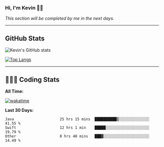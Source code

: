 ### Hi, I'm Kevin 👋🏻

_This section will be completed by me in the next days._


--- 
## GitHub Stats
![Kevin's GitHub stats](https://github-readme-stats.vercel.app/api?username=kevin-kraus&show_icons=true&theme=dark)

[![Top Langs](https://github-readme-stats.vercel.app/api/top-langs/?username=kevin-kraus&layout=compact&theme=dark)]()

---
## 🧑🏻‍💻 Coding Stats

**All Time:**

[![wakatime](https://wakatime.com/badge/user/2ee1869b-72a2-4c21-b5f7-e95432f5a1cf.svg?style=flat)](https://wakatime.com/@2ee1869b-72a2-4c21-b5f7-e95432f5a1cf)

**Last 30 Days:**

<!--START_SECTION:waka-->

```text
Java                     25 hrs 15 mins  ██████████▒░░░░░░░░░░░░░░   41.55 %
Swift                    12 hrs 1 min    █████░░░░░░░░░░░░░░░░░░░░   19.79 %
Other                    8 hrs 48 mins   ███▓░░░░░░░░░░░░░░░░░░░░░   14.49 %
```

<!--END_SECTION:waka-->
